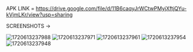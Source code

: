 APK LINK = https://drive.google.com/file/d/11B6caqyJrWCtwPMyjXftjQYu-kVjmLKr/view?usp=sharing

SCREENSHOTS ->

![1720613237988](https://github.com/snehil2002/MyRecipe/assets/123409680/23bfb940-35b3-4cba-8435-8ad2f7069742)
![1720613237971](https://github.com/snehil2002/MyRecipe/assets/123409680/4fd6f021-fbf1-472d-a668-19acb3fb94e3)
![1720613237961](https://github.com/snehil2002/MyRecipe/assets/123409680/ba7275c6-b494-48e7-aed2-e366f835d3ca)
![1720613237954](https://github.com/snehil2002/MyRecipe/assets/123409680/bb9da4b4-bf66-4f7c-824a-8a77536323dd)
![1720613237948](https://github.com/snehil2002/MyRecipe/assets/123409680/52852044-be13-4774-9cf4-06d4990c8216)
